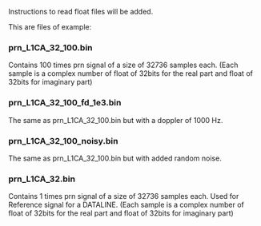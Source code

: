 Instructions to read float files will be added.

This are files of example:

### prn_L1CA_32_100.bin

Contains 100 times prn signal of a size of 32736 samples each. 
(Each sample is a complex number of float of 32bits for the real part and  float of 32bits for imaginary part)

### prn_L1CA_32_100_fd_1e3.bin

The same as prn_L1CA_32_100.bin but with a doppler of 1000 Hz.

### prn_L1CA_32_100_noisy.bin

The same as prn_L1CA_32_100.bin but with added random noise.

### prn_L1CA_32.bin

Contains 1 times prn signal of a size of 32736 samples each. Used for Reference signal for a DATALINE.
(Each sample is a complex number of float of 32bits for the real part and  float of 32bits for imaginary part)

